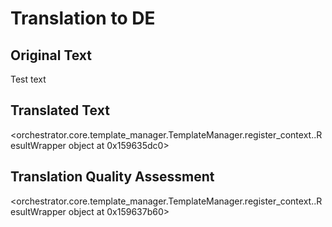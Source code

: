 # Translation to DE

## Original Text
Test text

## Translated Text
<orchestrator.core.template_manager.TemplateManager.register_context.<locals>.ResultWrapper object at 0x159635dc0>

## Translation Quality Assessment
<orchestrator.core.template_manager.TemplateManager.register_context.<locals>.ResultWrapper object at 0x159637b60>